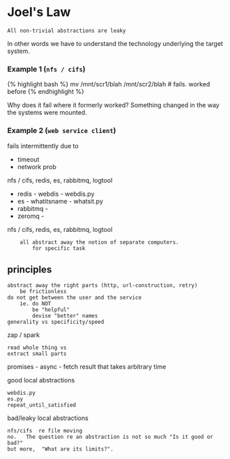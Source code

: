 Joel's Law 
===================================================
`All non-trivial abstractions are leaky`

In other words we have to understand the technology underlying the target
system.


### Example 1 (`nfs / cifs`)

{% highlight bash %}
mv /mnt/scr1/blah /mnt/scr2/blah # fails.  worked before
{% endhighlight %}

Why does it fail where it formerly worked?   Something changed in the way the
systems were mounted.




### Example 2 (`web service client`)

fails intermittently due to

* timeout
* network prob


nfs / cifs, redis, es, rabbitmq, logtool

* redis - webdis - webdis.py
* es - whatitsname - whatsit.py
* rabbitmq -
* zeromq -


nfs / cifs, redis, es, rabbitmq, logtool

        all abstract away the notion of separate computers.
            for specific task

## principles #

    abstract away the right parts (http, url-construction, retry)
        be frictionless
    do not get between the user and the service
        ie. do NOT
            be "helpful"
            devise "better" names
    generality vs specificity/speed


zap / spark

    read whole thing vs
    extract small parts


promises - async - fetch result that takes arbitrary time


good local abstractions

    webdis.py
    es.py
    repeat_until_satisfied


bad/leaky local abstractions

    nfs/cifs  re file moving
    no.   The question re an abstraction is not so much "Is it good or bad?"
    but more,  "What are its limits?".




